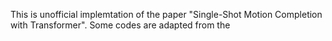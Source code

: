 This is unofficial implemtation of the paper "Single-Shot Motion Completion with Transformer". Some codes are adapted from the  